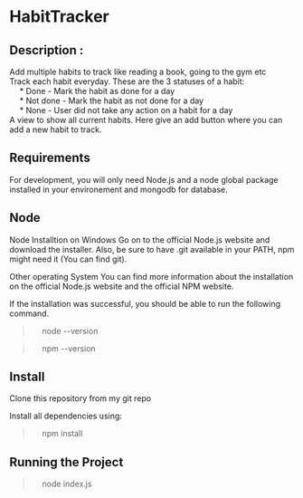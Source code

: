 # HabitTracker
## Description :<br />
Add multiple habits to track like reading a book, going to the gym etc<br />
Track each habit everyday. These are the 3 statuses of a habit:<br />
&emsp; * Done - Mark the habit as done for a day<br />
&emsp; * Not done - Mark the habit as not done for a day<br />
&emsp; * None - User did not take any action on a habit for a day<br />
A view to show all current habits. Here give an add button where you can add a new habit to track.<br />

## Requirements
For development, you will only need Node.js and a node global package installed in your environement and mongodb for database.<br />

## Node
Node Installtion on Windows Go on to the official Node.js website and download the installer. Also, be sure to have .git available in your PATH, npm might need it (You can find git).<br />

Other operating System You can find more information about the installation on the official Node.js website and the official NPM website.<br />

If the installation was successful, you should be able to run the following command.<br />

> &emsp; node --version

> &emsp; npm --version

## Install
Clone this repository from my git repo

Install all dependencies using: 
> &emsp; npm install

## Running the Project
> &emsp; node index.js

